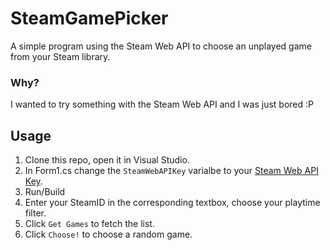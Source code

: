 # SteamGamePicker
A simple program using the Steam Web API to choose an unplayed game from your Steam library.

### Why?
I wanted to try something with the Steam Web API and I was just bored :P

## Usage
1. Clone this repo, open it in Visual Studio.
2. In Form1.cs change the `SteamWebAPIKey` varialbe to your [Steam Web API Key](http://steamcommunity.com/dev/registerkey).
3. Run/Build
4. Enter your SteamID in the corresponding textbox, choose your playtime filter.
5. Click `Get Games` to fetch the list.
6. Click `Choose!` to choose a random game.
